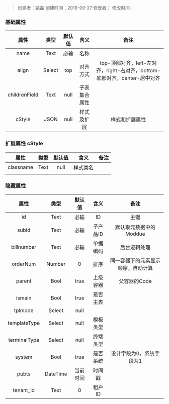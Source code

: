 > 创建者：姚磊
> 创建时间：2019-09-27
> 修改者：
> 修改时间：


<a name="t7BaX"></a>
### 基础属性
| **属性** | **类型** | **默认值** | **含义** | **备注** |
| :---: | :---: | :---: | :---: | :---: |
| name | Text | 必输 | 名称 |  |
| align | Select | top | 对齐方式 | top-顶部对齐，left-左对齐，right-右对齐，bottom-底部对齐，center-居中对齐 |
| childrenField | Text | null | 子表集合属性 |  |
| cStyle | JSON | null | 样式及扩展 | 样式和扩展属性 |


<a name="OIUwL"></a>
### 扩展属性 cStyle
| **属性** | **类型** | **默认值** | **含义** | **备注** |
| :---: | :---: | :---: | :---: | :---: |
| classname | Text | null | 样式类名 |  |
|  |  |  |  |  |


<a name="zOtJ8"></a>
### 隐藏属性
| **属性** | **类型** | **默认值** | **含义** | **备注** |
| :---: | :---: | :---: | :---: | :---: |
| id | Text | 必输 | ID | 主键 |
| subid | Text | 必输 | 子产品ID | 默认取元数据中的Moddue |
| billnumber | Text | 必输 | 单据编码 | 后台逻辑处理 |
| orderNum | Number | 0 | 排序 | 同一容器下的元素显示顺序，自动计算 |
| parent | Bool | true | 上级容器 | 父容器的Code |
| ismain | Bool | true | 是否主表 |  |
| tplmode | Select | null |  |  |
| templateType | Select | null | 模板类型 |  |
| terminalType | Select | null | 终端类型 |  |
| system | Bool | true | 是否系统 | 设计字段为0，系统字段为1 |
| pubts | DateTime | 当前时间 | 时间戳 |  |
| tenant_id | Text | 0 | 租户ID |  |